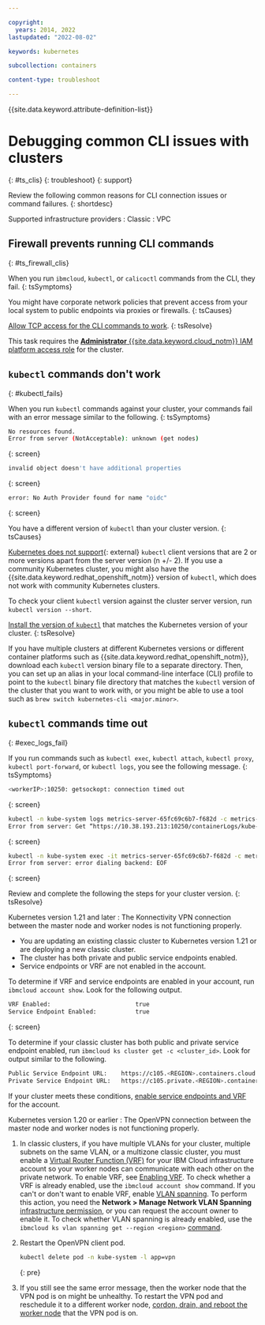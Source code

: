 ```yaml
---

copyright: 
  years: 2014, 2022
lastupdated: "2022-08-02"

keywords: kubernetes

subcollection: containers

content-type: troubleshoot

---
```


{{site.data.keyword.attribute-definition-list}}



# Debugging common CLI issues with clusters
{: #ts_clis}
{: troubleshoot}
{: support}

Review the following common reasons for CLI connection issues or command failures.
{: shortdesc}

Supported infrastructure providers
:   Classic
:   VPC

## Firewall prevents running CLI commands
{: #ts_firewall_clis}


When you run `ibmcloud`, `kubectl`, or `calicoctl` commands from the CLI, they fail.
{: tsSymptoms}


You might have corporate network policies that prevent access from your local system to public endpoints via proxies or firewalls.
{: tsCauses}


[Allow TCP access for the CLI commands to work](/docs/containers?topic=containers-firewall#firewall_bx).
{: tsResolve}

This task requires the [**Administrator** {{site.data.keyword.cloud_notm}} IAM platform access role](/docs/containers?topic=containers-users#checking-perms) for the cluster.



## `kubectl` commands don't work
{: #kubectl_fails}


When you run `kubectl` commands against your cluster, your commands fail with an error message similar to the following.
{: tsSymptoms}

```sh
No resources found.
Error from server (NotAcceptable): unknown (get nodes)
```
{: screen}

```sh
invalid object doesn't have additional properties
```
{: screen}

```sh
error: No Auth Provider found for name "oidc"
```
{: screen}


You have a different version of `kubectl` than your cluster version.
{: tsCauses}

[Kubernetes does not support](https://kubernetes.io/releases/version-skew-policy/){: external} `kubectl` client versions that are 2 or more versions apart from the server version (n +/- 2). If you use a community Kubernetes cluster, you might also have the {{site.data.keyword.redhat_openshift_notm}} version of `kubectl`, which does not work with community Kubernetes clusters.

To check your client `kubectl` version against the cluster server version, run `kubectl version --short`.


[Install the version of `kubectl`](/docs/containers?topic=containers-cs_cli_install#kubectl) that matches the Kubernetes version of your cluster.
{: tsResolve}

If you have multiple clusters at different Kubernetes versions or different container platforms such as {{site.data.keyword.redhat_openshift_notm}}, download each `kubectl` version binary file to a separate directory. Then, you can set up an alias in your local command-line interface (CLI) profile to point to the `kubectl` binary file directory that matches the `kubectl` version of the cluster that you want to work with, or you might be able to use a tool such as `brew switch kubernetes-cli <major.minor>`.





## `kubectl` commands time out
{: #exec_logs_fail}


If you run commands such as `kubectl exec`, `kubectl attach`, `kubectl proxy`, `kubectl port-forward`, or `kubectl logs`, you see the following message.
{: tsSymptoms}

```sh
<workerIP>:10250: getsockopt: connection timed out
```
{: screen}

```sh
kubectl -n kube-system logs metrics-server-65fc69c6b7-f682d -c metrics-server
Error from server: Get “https://10.38.193.213:10250/containerLogs/kube-system/metrics-server-65fc69c6b7-f682d/metrics-server”: EOF
```
{: screen}

```sh
kubectl -n kube-system exec -it metrics-server-65fc69c6b7-f682d -c metrics-server -- sh
Error from server: error dialing backend: EOF
```
{: screen}

Review and complete the following the steps for your cluster version.
{: tsResolve}

Kubernetes version 1.21 and later
:   The Konnectivity VPN connection between the master node and worker nodes is not functioning properly.

- You are updating an existing classic cluster to Kubernetes version 1.21 or are deploying a new classic cluster.
- The cluster has both private and public service endpoints enabled.
- Service endpoints or VRF are not enabled in the account.

To determine if VRF and service endpoints are enabled in your account, run `ibmcloud account show`. Look for the following output.

```sh
VRF Enabled:                        true
Service Endpoint Enabled:           true
```
{: screen}

To determine if your classic cluster has both public and private service endpoint enabled, run `ibmcloud ks cluster get -c <cluster_id>`. Look for output similar to the following.

```sh
Public Service Endpoint URL:    https://c105.<REGION>.containers.cloud.ibm.com:<port> 
Private Service Endpoint URL:   https://c105.private.<REGION>.containers.cloud.ibm.com:<port> 
```

If your cluster meets these conditions, [enable service endpoints and VRF](/docs/account?topic=account-vrf-service-endpoint&interface=ui#vrf) for the account.

Kubernetes version 1.20 or earlier
:   The OpenVPN connection between the master node and worker nodes is not functioning properly.

1. In classic clusters, if you have multiple VLANs for your cluster, multiple subnets on the same VLAN, or a multizone classic cluster, you must enable a [Virtual Router Function (VRF)](/docs/account?topic=account-vrf-service-endpoint#vrf) for your IBM Cloud infrastructure account so your worker nodes can communicate with each other on the private network. To enable VRF, see [Enabling VRF](/docs/account?topic=account-vrf-service-endpoint#vrf). To check whether a VRF is already enabled, use the `ibmcloud account show` command. If you can't or don't want to enable VRF, enable [VLAN spanning](/docs/vlans?topic=vlans-vlan-spanning#vlan-spanning). To perform this action, you need the **Network > Manage Network VLAN Spanning** [infrastructure permission](/docs/containers?topic=containers-access-creds#infra_access), or you can request the account owner to enable it. To check whether VLAN spanning is already enabled, use the `ibmcloud ks vlan spanning get --region <region>` [command](/docs/containers?topic=containers-kubernetes-service-cli#cs_vlan_spanning_get).
2. Restart the OpenVPN client pod.
    ```sh
    kubectl delete pod -n kube-system -l app=vpn
    ```
    {: pre}

3. If you still see the same error message, then the worker node that the VPN pod is on might be unhealthy. To restart the VPN pod and reschedule it to a different worker node, [cordon, drain, and reboot the worker node](/docs/openshift?topic=openshift-kubernetes-service-cli#cs_worker_reboot) that the VPN pod is on.




